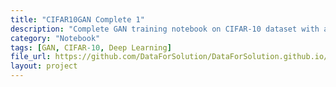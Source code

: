 ```yaml
---
title: "CIFAR10GAN Complete 1"
description: "Complete GAN training notebook on CIFAR-10 dataset with additional layers and tweaks."
category: "Notebook"
tags: [GAN, CIFAR-10, Deep Learning]
file_url: https://github.com/DataForSolution/DataForSolution.github.io/blob/main/projects/CIFAR10GAN_Complete_1_.ipynb
layout: project
---
```

